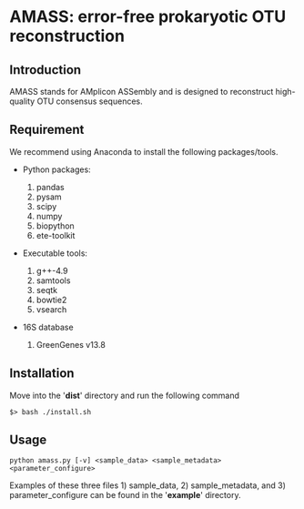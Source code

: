 AMASS: error-free prokaryotic OTU reconstruction================================Introduction-------------AMASS stands for AMplicon ASSembly and is designed to reconstruct high-quality OTU consensus sequences. Requirement--------------We recommend using Anaconda to install the following packages/tools.- Python packages:    1. pandas    2. pysam    3. scipy    4. numpy    5. biopython    6. ete-toolkit - Executable tools:    1. g++-4.9    2. samtools    3. seqtk    4. bowtie2    5. vsearch- 16S database    1. GreenGenes v13.8Installation------------Move into the '**dist**' directory and run the following command``$> bash ./install.sh``Usage-------``python amass.py [-v] <sample_data> <sample_metadata> <parameter_configure>``Examples of these three files     1) sample\_data,     2) sample\_metadata,     and 3) parameter\_configure can be found in the '**example**' directory.